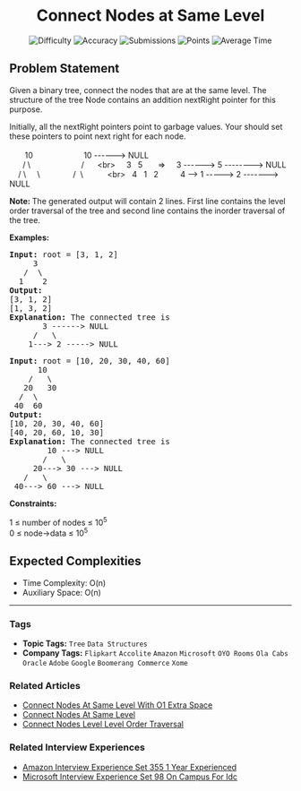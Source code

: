 <h1 align="center">Connect Nodes at Same Level</h1>

<p align="center">
  <img alt="Difficulty" title="Difficulty" src="https://custom-icon-badges.demolab.com/badge/Difficulty: Medium-1F222E?style=for-the-badge&logoColor=white&logo=fire"/>
  <img alt="Accuracy" title="Accuracy" src="https://custom-icon-badges.demolab.com/badge/Accuracy: 71.19%25-1F222E?style=for-the-badge&logoColor=white&logo=target"/>
  <img alt="Submissions" title="Submissions" src="https://custom-icon-badges.demolab.com/badge/Submissions: 20K+-1F222E?style=for-the-badge&logoColor=white&logo=repo"/>
  <img alt="Points" title="Points" src="https://custom-icon-badges.demolab.com/badge/Points: 4-1F222E?style=for-the-badge&logoColor=white&logo=award"/>
  <img alt="Average Time" title="Average Time" src="https://custom-icon-badges.demolab.com/badge/Average%20Time: N/A-1F222E?style=for-the-badge&logoColor=white&logo=clock"/>
</p>

## Problem Statement

Given a binary tree, connect the nodes that are at the same level. The structure of the tree Node contains an addition nextRight pointer for this purpose.

Initially, all the nextRight pointers point to garbage values. Your should set these pointers to point next right for each node.<br><br>       10                       10 ------> NULL<br>      / \                       /      \<br>     3   5       =>     3 ------> 5 --------> NULL<br>    / \     \               /  \           \<br>   4   1   2          4 --> 1 -----> 2 -------> NULL

<b>Note: </b>The generated output will contain 2 lines. First line contains the level order traversal of the tree and second line contains the inorder traversal of the tree.

<b>Examples:</b>

<pre><b>Input: </b>root = [3, 1, 2]
     3
   /  \
  1    2
<b>Output:
</b>[3, 1, 2]
[1, 3, 2]<b>
Explanation: </b>The connected tree is
       3 ------> NULL
     /   \
    1---> 2 -----> NULL
</pre>

<pre><b>Input: </b>root = [10, 20, 30, 40, 60]
      10
    /   \
   20   30
  /  \
 40  60
<b>Output:
</b>[10, 20, 30, 40, 60]
[40, 20, 60, 10, 30]<b>
Explanation: </b>The connected tree is
        10 ---> NULL
       /   \
     20---> 30 ---> NULL
   /   \
 40---> 60 ---> NULL</pre>

<b>Constraints:</b>


1 ≤ number of nodes ≤ 10<sup>5</sup><br>0 ≤ node->data ≤ 10<sup>5</sup>

## Expected Complexities
- Time Complexity: O(n)
- Auxiliary Space: O(n)

<hr>

### Tags
- **Topic Tags:** `Tree` `Data Structures`
- **Company Tags:** `Flipkart` `Accolite` `Amazon` `Microsoft` `OYO Rooms` `Ola Cabs` `Oracle` `Adobe` `Google` `Boomerang Commerce` `Xome`

### Related Articles
- [Connect Nodes At Same Level With O1 Extra Space](https://www.geeksforgeeks.org/connect-nodes-at-same-level-with-o1-extra-space/)
- [Connect Nodes At Same Level](https://www.geeksforgeeks.org/connect-nodes-at-same-level/)
- [Connect Nodes Level Level Order Traversal](https://www.geeksforgeeks.org/connect-nodes-level-level-order-traversal/)

### Related Interview Experiences
- [Amazon Interview Experience Set 355 1 Year Experienced](https://www.geeksforgeeks.org/amazon-interview-experience-set-355-1-year-experienced/)
- [Microsoft Interview Experience Set 98 On Campus For Idc](https://www.geeksforgeeks.org/microsoft-interview-experience-set-98-on-campus-for-idc/)
